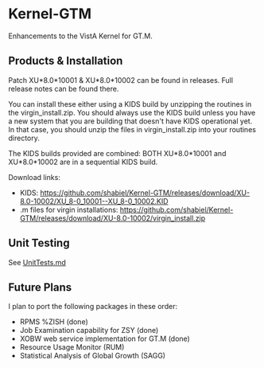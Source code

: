 Kernel-GTM
==========
Enhancements to the VistA Kernel for GT.M. 

Products & Installation
-----------------------
Patch XU\*8.0\*10001 & XU\*8.0\*10002 can be found in releases. Full release
notes can be found there.

You can install these either using a KIDS build by unzipping the routines in
the virgin_install.zip. You should always use the KIDS build unless you have
a new system that you are building that doesn't have KIDS operational yet. In
that case, you should unzip the files in virgin_install.zip into your routines
directory.

The KIDS builds provided are combined: BOTH XU\*8.0\*10001 and XU\*8.0\*10002
are in a sequential KIDS build.

Download links:
 * KIDS: https://github.com/shabiel/Kernel-GTM/releases/download/XU-8.0-10002/XU_8-0_10001--XU_8-0_10002.KID
 * .m files for virgin installations: https://github.com/shabiel/Kernel-GTM/releases/download/XU-8.0-10002/virgin_install.zip

Unit Testing
------------
See [UnitTests.md](UnitTests.md)

Future Plans
------------
I plan to port the following packages in these order:
 
 * RPMS %ZISH (done)
 * Job Examination capability for ZSY (done)
 * XOBW web service implementation for GT.M (done)
 * Resource Usage Monitor (RUM)
 * Statistical Analysis of Global Growth (SAGG)
